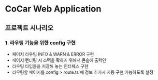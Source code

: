 # CoCar Web Application

## 프로젝트 시나리오

### 1. 라우팅 기능을 위한 config 구현

- 페이지 라우팅 INFO & WARN & ERROR 구현
- 페이지 렌더링 시 스택을 확하기 위해서 콘솔에 출력인
- 라우팅 타입들을 저장해 놓는 인터페스 구현
- 라우팅할 페이지를 config > route.ts 에 정보 추가시 자동 구현 가능하도록 설정